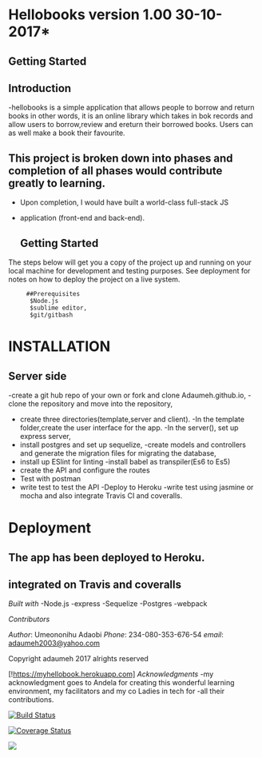 # Hellobooks  version 1.00 30-10-2017*

## Getting Started

##  Introduction
 -hellobooks is a simple application that allows people to borrow and return books in other words, it is an online library which takes in bok records and allow users to borrow,review  and ereturn their borrowed books. Users can as well make a book their favourite.

 
## This project is broken down into phases and completion of all phases would contribute greatly to  learning.
 - Upon completion, I would have built a world-class full-stack JS 
  - application (front-end and back-end).

      ## Getting Started

 The  steps below  will get you a copy of the project up and running on your local machine for development and testing purposes. See deployment for notes on how to deploy the project on a live system.
~~~
     ##Prerequisites
      $Node.js
      $sublime editor,
      $git/gitbash
  ~~~

# INSTALLATION
## Server side
 -create a git hub repo of your own or fork and clone Adaumeh.github.io,
 -clone the repository and move into   the repository,
 - create three directories(template,server and client).
 -In the template folder,create the user interface for the app. 
 -In the server(), set up  express server, 
 - install postgres and  set up sequelize, 
 -create  models and controllers and generate the migration files
  for migrating the database, 
 - install up ESlint for linting
 -install  babel as transpiler(Es6 to Es5)
 - create the API and configure the routes
 - Test with postman
 - write test to test the API
 -Deploy to Heroku
  -write test using jasmine or mocha and also integrate Travis CI and coveralls.

  # Deployment
  ##  The app has been deployed to Heroku.
  ##  integrated on Travis and coveralls

*Built with*
-Node.js
-express
-Sequelize
-Postgres
-webpack

*Contributors*


*Author*: Umeononihu Adaobi
*Phone*: 234-080-353-676-54
*email*: adaumeh2003@yahoo.com


Copyright adaumeh 2017 alrights reserved

[!https://myhellobook.herokuapp.com]
*Acknowledgments*
-my acknowledgment goes to  Andela for creating this wonderful learning environment, my facilitators and my co Ladies in tech for -all their contributions.



[![Build Status](https://travis-ci.org/Adaumeh/Adaumeh.github.io.svg?branch=development)](https://travis-ci.org/Adaumeh/Adaumeh.github.io)

[![Coverage Status](https://coveralls.io/repos/github/Adaumeh/Adaumeh.github.io/badge.svg?branch=master)](https://coveralls.io/github/Adaumeh/Adaumeh.github.io?branch=master)

<a href="https://codeclimate.com/github/codeclimate/codeclimate"><img src="https://codeclimate.com/github/codeclimate/codeclimate/badges/gpa.svg" /></a>